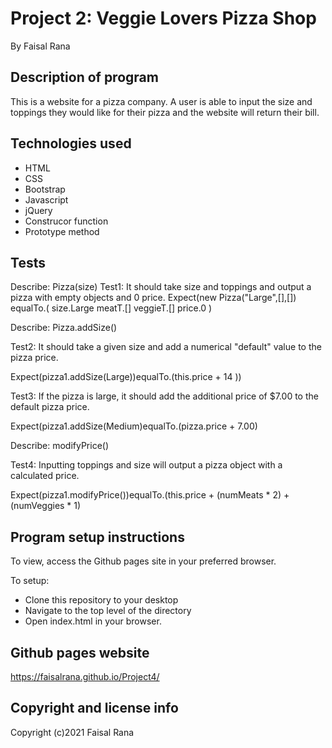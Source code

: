 # Project 2: Veggie Lovers Pizza Shop

By Faisal Rana

## Description of program
This is a website for a pizza company. A user is able to input the size and toppings they would like for their pizza and the website will return their bill.  

## Technologies used
- HTML
- CSS
- Bootstrap
- Javascript
- jQuery
- Construcor function
- Prototype method

## Tests

Describe: Pizza(size)
Test1: It should take size and toppings and output a pizza with empty objects and 0 price.
Expect(new Pizza("Large",[],[])
equalTo.(
size.Large
meatT.[]
veggieT.[]
price.0
)

Describe: Pizza.addSize()

Test2: It should take a given size and add a numerical "default" value to the pizza price.

Expect(pizza1.addSize(Large))equalTo.(this.price + 14 ))

Test3: If the pizza is large, it should add the additional price of $7.00 to the default pizza price.

Expect(pizza1.addSize(Medium)equalTo.(pizza.price + 7.00)

Describe: modifyPrice()

Test4: Inputting toppings and size will output a pizza object with a calculated price.

Expect(pizza1.modifyPrice())equalTo.(this.price + (numMeats * 2) + (numVeggies * 1)



## Program setup instructions
To view, access the Github pages site in your preferred browser. 

To setup:
- Clone this repository to your desktop
- Navigate to the top level of the directory
- Open index.html in your browser. 

## Github pages website
https://faisalrana.github.io/Project4/

## Copyright and license info

Copyright (c)2021 Faisal Rana

 
